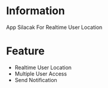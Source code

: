 # Information
App Silacak For Realtime User Location

# Feature
- Realtime User Location
- Multiple User Access
- Send Notification